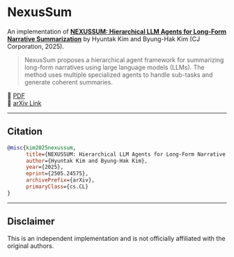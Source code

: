 # NexusSum

An implementation of **[NEXUSSUM: Hierarchical LLM Agents for Long-Form Narrative Summarization](https://arxiv.org/abs/2505.24575)** by Hyuntak Kim and Byung-Hak Kim (CJ Corporation, 2025).

> NexusSum proposes a hierarchical agent framework for summarizing long-form narratives using large language models (LLMs). The method uses multiple specialized agents to handle sub-tasks and generate coherent summaries.

📄 [PDF](https://arxiv.org/pdf/2505.24575)  
🔗 [arXiv Link](https://arxiv.org/abs/2505.24575)

---

## Citation

```bibtex
@misc{kim2025nexussum,
      title={NEXUSSUM: Hierarchical LLM Agents for Long-Form Narrative Summarization},
      author={Hyuntak Kim and Byung-Hak Kim},
      year={2025},
      eprint={2505.24575},
      archivePrefix={arXiv},
      primaryClass={cs.CL}
}
```

---

## Disclaimer

This is an independent implementation and is not officially affiliated with the original authors.
